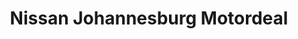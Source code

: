 ---
title: "Nissan Johannesburg Motordeal"
url: /johannesburg/nissan-johannesburg-motordeal/
shop: Autohaus
---